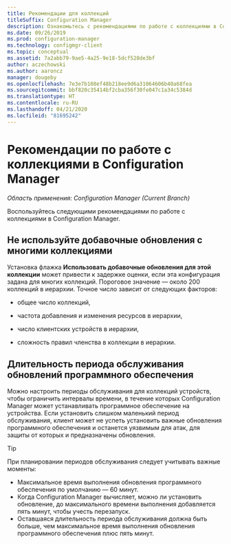 ```yaml
---
title: Рекомендации для коллекций
titleSuffix: Configuration Manager
description: Ознакомьтесь с рекомендациями по работе с коллекциями в Configuration Manager.
ms.date: 09/26/2019
ms.prod: configuration-manager
ms.technology: configmgr-client
ms.topic: conceptual
ms.assetid: 7a2abb79-9ae5-4a25-9e18-5dcf528de3bf
author: aczechowski
ms.author: aaroncz
manager: dougeby
ms.openlocfilehash: 7e3e7b108ef48b218ee9d6a31064606b40a68fea
ms.sourcegitcommit: bbf820c35414bf2cba356f30fe047c1a34c5384d
ms.translationtype: HT
ms.contentlocale: ru-RU
ms.lasthandoff: 04/21/2020
ms.locfileid: "81695242"
---
```

# <a name="best-practices-for-collections-in-configuration-manager"></a>Рекомендации по работе с коллекциями в Configuration Manager

*Область применения: Configuration Manager (Current Branch)*

Воспользуйтесь следующими рекомендациями по работе с коллекциями в Configuration Manager.  

## <a name="dont-use-incremental-updates-with-many-collections"></a><a name="bkmk_incremental"></a> Не используйте добавочные обновления с многими коллекциями

Установка флажка **Использовать добавочные обновления для этой коллекции** может привести к задержке оценки, если эта конфигурация задана для многих коллекций. Пороговое значение — около 200 коллекций в иерархии. Точное число зависит от следующих факторов:  

- общее число коллекций,  

- частота добавления и изменения ресурсов в иерархии,  

- число клиентских устройств в иерархии,  

- сложность правил членства в коллекции в иерархии.  

## <a name="maintenance-window-size-for-software-updates"></a>Длительность периода обслуживания обновлений программного обеспечения

Можно настроить периоды обслуживания для коллекций устройств, чтобы ограничить интервалы времени, в течение которых Configuration Manager может устанавливать программное обеспечение на устройства. Если установить слишком маленький период обслуживания, клиент может не успеть установить важные обновления программного обеспечения и останется уязвимым для атак, для защиты от которых и предназначены обновления.

> [!Tip]
> При планировании периодов обслуживания следует учитывать важные моменты:
>
> - Максимальное время выполнения обновления программного обеспечения по умолчанию — 60 минут.
> - Когда Configuration Manager вычисляет, можно ли установить обновление, до максимального времени выполнения добавляется пять минут, чтобы учесть перезапуск.
> - Оставшаяся длительность периода обслуживания должна быть больше, чем максимальное время выполнения обновления программного обеспечения плюс пять минут.
